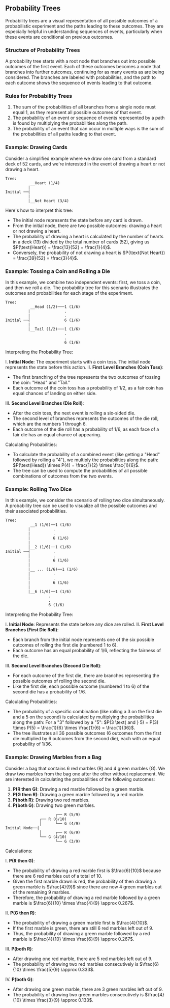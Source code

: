 ## Probability Trees

Probability trees are a visual representation of all possible outcomes of a probabilistic experiment and the paths leading to these outcomes. They are especially helpful in understanding sequences of events, particularly when these events are conditional on previous outcomes.

### Structure of Probability Trees

A probability tree starts with a root node that branches out into possible outcomes of the first event. Each of these outcomes becomes a node that branches into further outcomes, continuing for as many events as are being considered. The branches are labeled with probabilities, and the path to each outcome shows the sequence of events leading to that outcome.

### Rules for Probability Trees

1. The sum of the probabilities of all branches from a single node must equal 1, as they represent all possible outcomes of that event.
2. The probability of an event or sequence of events represented by a path is found by multiplying the probabilities along the path.
3. The probability of an event that can occur in multiple ways is the sum of the probabilities of all paths leading to that event.

### Example: Drawing Cards

Consider a simplified example where we draw one card from a standard deck of 52 cards, and we're interested in the event of drawing a heart or not drawing a heart.

```plaintext
Tree:
           __Heart (1/4)
          |
Initial ──┤
          |
          |__Not Heart (3/4)
```

Here's how to interpret this tree:

- The initial node represents the state before any card is drawn.
- From the initial node, there are two possible outcomes: drawing a heart or not drawing a heart.
- The probability of drawing a heart is calculated by the number of hearts in a deck (13) divided by the total number of cards (52), giving us $P(\text{Heart}) = \frac{13}{52} = \frac{1}{4}$.
- Conversely, the probability of not drawing a heart is $P(\text{Not Heart}) = \frac{39}{52} = \frac{3}{4}$.

### Example: Tossing a Coin and Rolling a Die

In this example, we combine two independent events: first, we toss a coin, and then we roll a die. The probability tree for this scenario illustrates the outcomes and probabilities for each stage of the experiment.

```plaintext
Tree:
           __Head (1/2)───1 (1/6)
          |               .
          |               .
Initial ──┤               6 (1/6)
          |       
          |__Tail (1/2)───1 (1/6)
                          .
                          .
                          6 (1/6)
```

Interpreting the Probability Tree:

I. **Initial Node**: The experiment starts with a coin toss. The initial node represents the state before this action.
II. **First Level Branches (Coin Toss)**:

- The first branching of the tree represents the two outcomes of tossing the coin: "Head" and "Tail."
- Each outcome of the coin toss has a probability of 1/2, as a fair coin has equal chances of landing on either side.
  
III. **Second Level Branches (Die Roll)**:

- After the coin toss, the next event is rolling a six-sided die.
- The second level of branches represents the outcomes of the die roll, which are the numbers 1 through 6.
- Each outcome of the die roll has a probability of 1/6, as each face of a fair die has an equal chance of appearing.

Calculating Probabilities:

- To calculate the probability of a combined event (like getting a "Head" followed by rolling a "4"), we multiply the probabilities along the path: $P(\text{Head}) \times P(4) = \frac{1}{2} \times \frac{1}{6}$.
- The tree can be used to compute the probabilities of all possible combinations of outcomes from the two events.

### Example: Rolling Two Dice

In this example, we consider the scenario of rolling two dice simultaneously. A probability tree can be used to visualize all the possible outcomes and their associated probabilities.

```plaintext
Tree:
           __1 (1/6)──1 (1/6)
          |          .
          |          .
          |          6 (1/6)
          |
          |__2 (1/6)──1 (1/6)
Initial ──┤          .
          |          .
          |          6 (1/6)
          |
          |__ ... (1/6)──1 (1/6)
          |          .
          |          .
          |          6 (1/6)
          |
          |__6 (1/6)──1 (1/6)
                   .
                   .
                   6 (1/6)
```

Interpreting the Probability Tree:

I. **Initial Node**: Represents the state before any dice are rolled.
II. **First Level Branches (First Die Roll)**:

- Each branch from the initial node represents one of the six possible outcomes of rolling the first die (numbered 1 to 6).
- Each outcome has an equal probability of 1/6, reflecting the fairness of the die.

III. **Second Level Branches (Second Die Roll)**:

- For each outcome of the first die, there are branches representing the possible outcomes of rolling the second die.
- Like the first die, each possible outcome (numbered 1 to 6) of the second die has a probability of 1/6.

Calculating Probabilities:

- The probability of a specific combination (like rolling a 3 on the first die and a 5 on the second) is calculated by multiplying the probabilities along the path: For a "3" followed by a "5": $P(3 \text{ and } 5) = P(3) \times P(5) = \frac{1}{6} \times \frac{1}{6} = \frac{1}{36}$.
- The tree illustrates all 36 possible outcomes (6 outcomes from the first die multiplied by 6 outcomes from the second die), each with an equal probability of 1/36.

### Example: Drawing Marbles from a Bag

Consider a bag that contains 6 red marbles (R) and 4 green marbles (G). We draw two marbles from the bag one after the other without replacement. We are interested in calculating the probabilities of the following outcomes:

1. **P(R then G)**: Drawing a red marble followed by a green marble.
2. **P(G then R)**: Drawing a green marble followed by a red marble.
3. **P(both R)**: Drawing two red marbles.
4. **P(both G)**: Drawing two green marbles.

```plaintext
                      ┌── R (5/9)
               ┌── R (6/10)
               │      └── G (4/9)
Initial Node──┤
               │      ┌── R (6/9)
               └── G (4/10)
                      └── G (3/9)

```

Calculations:

I. **P(R then G)**: 

- The probability of drawing a red marble first is $\frac{6}{10}$ because there are 6 red marbles out of a total of 10.
- Given the first marble drawn is red, the probability of then drawing a green marble is $\frac{4}{9}$ since there are now 4 green marbles out of the remaining 9 marbles.
- Therefore, the probability of drawing a red marble followed by a green marble is $\frac{6}{10} \times \frac{4}{9} \approx 0.267$.

II. **P(G then R)**:

- The probability of drawing a green marble first is $\frac{4}{10}$.
- If the first marble is green, there are still 6 red marbles left out of 9.
- Thus, the probability of drawing a green marble followed by a red marble is $\frac{4}{10} \times \frac{6}{9} \approx 0.267$.

III. **P(both R)**:

- After drawing one red marble, there are 5 red marbles left out of 9.
- The probability of drawing two red marbles consecutively is $\frac{6}{10} \times \frac{5}{9} \approx 0.333$.

IV. **P(both G)**:

- After drawing one green marble, there are 3 green marbles left out of 9.
- The probability of drawing two green marbles consecutively is $\frac{4}{10} \times \frac{3}{9} \approx 0.133$.
